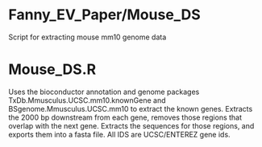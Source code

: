 # Fanny_EV_Paper/Mouse_DS
Script for extracting mouse mm10 genome data

# Mouse_DS.R
Uses the bioconductor annotation and genome packages TxDb.Mmusculus.UCSC.mm10.knownGene and BSgenome.Mmusculus.UCSC.mm10 to extract
the known genes. Extracts the 2000 bp downstream from each gene, removes those regions that overlap with the next gene. Extracts the
sequences for those regions, and exports them into a fasta file. All IDS are UCSC/ENTEREZ gene ids.

